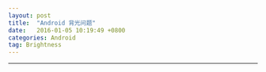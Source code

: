 ```yaml
---
layout: post
title:  "Android 背光问题"
date:   2016-01-05 10:19:49 +0800
categories: Android
tag: Brightness
---
```


-----------------------